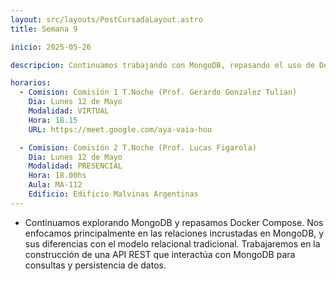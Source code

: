 ```yaml
---
layout: src/layouts/PostCursadaLayout.astro
title: Semana 9

inicio: 2025-05-26

descripcion: Continuamos trabajando con MongoDB, repasando el uso de Docker Compose. Haciendo foco en las relaciones incrustadas en MongoDB.

horarios:
  - Comision: Comisión 1 T.Noche (Prof. Gerardo Gonzalez Tulian)
    Dia: Lunes 12 de Mayo
    Modalidad: VIRTUAL
    Hora: 18.15
    URL: https://meet.google.com/aya-vaia-hoo

  - Comision: Comisión 2 T.Noche (Prof. Lucas Figarola)
    Dia: Lunes 12 de Mayo
    Modalidad: PRESENCIAL
    Hora: 18.00hs
    Aula: MA-112
    Edificio: Edificio Malvinas Argentinas
---
```


- Continuamos explorando MongoDB y repasamos Docker Compose. Nos enfocamos principalmente en las relaciones incrustadas en MongoDB, y sus diferencias con el modelo relacional tradicional. Trabajaremos en la construcción de una API REST que interactúa con MongoDB para consultas y persistencia de datos.
